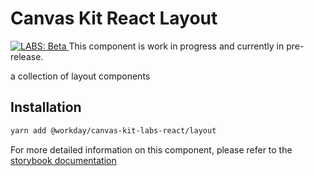 # Canvas Kit React Layout

<a href="https://github.com/Workday/canvas-kit/tree/master/modules/labs-react/README.md">
  <img src="https://img.shields.io/badge/LABS-beta-orange" alt="LABS: Beta" />
</a>  This component is work in progress and currently in pre-release.

a collection of layout components

## Installation

```sh
yarn add @workday/canvas-kit-labs-react/layout
```

For more detailed information on this component, please refer to the
[storybook documentation](https://workday.github.io/canvas-kit/?path=/docs/labs-layout)
